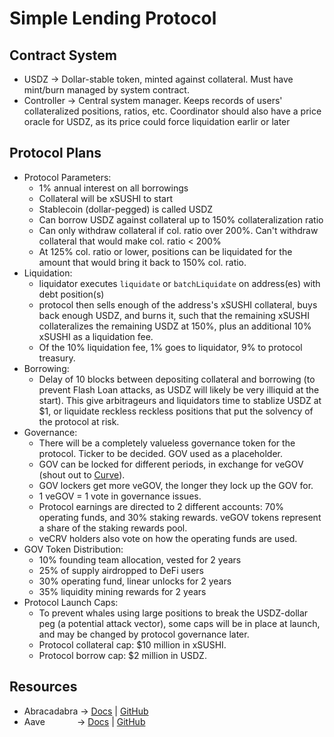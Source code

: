 # Simple Lending Protocol

## Contract System

- USDZ -> Dollar-stable token, minted against collateral. Must have mint/burn managed by system contract. 
- Controller -> Central system manager. Keeps records of users' collateralized positions, ratios, etc. Coordinator should also have a price oracle for USDZ, as its price could force liquidation earlir or later
 
## Protocol Plans
- Protocol Parameters:
  - 1% annual interest on all borrowings
  - Collateral will be xSUSHI to start
  - Stablecoin (dollar-pegged) is called USDZ
  - Can borrow USDZ against collateral up to 150% collateralization ratio
  - Can only withdraw collateral if col. ratio over 200%. Can't withdraw collateral that would make col. ratio < 200%
  - At 125% col. ratio or lower, positions can be liquidated for the amount that would bring it back to 150% col. ratio.
- Liquidation:
  - liquidator executes ```liquidate``` or ```batchLiquidate``` on address(es) with debt position(s)
  - protocol then sells enough of the address's xSUSHI collateral, buys back enough USDZ, and burns it, such that the remaining xSUSHI collateralizes the remaining USDZ at 150%, plus an additional 10% xSUSHI as a liquidation fee.
  - Of the 10% liquidation fee, 1% goes to liquidator, 9% to protocol treasury.
- Borrowing:
  - Delay of 10 blocks between depositing collateral and borrowing (to prevent Flash Loan attacks, as USDZ will likely be very illiquid at the start). This give arbitrageurs and liquidators time to stablize USDZ at $1, or liquidate reckless reckless positions that put the solvency of the protocol at risk.
- Governance:
  - There will be a completely valueless governance token for the protocol. Ticker to be decided. GOV used as a placeholder. 
  - GOV can be locked for different periods, in exchange for veGOV (shout out to [Curve](https://curve.readthedocs.io/dao-vecrv.html)).
  - GOV lockers get more veGOV, the longer they lock up the GOV for.
  - 1 veGOV = 1 vote in governance issues.
  - Protocol earnings are directed to 2 different accounts: 70% operating funds, and 30% staking rewards. veGOV tokens represent a share of the staking rewards pool.
  - veCRV holders also vote on how the operating funds are used.
- GOV Token Distribution:
  - 10% founding team allocation, vested for 2 years
  - 25% of supply airdropped to DeFi users
  - 30% operating fund, linear unlocks for 2 years
  - 35% liquidity mining rewards for 2 years
- Protocol Launch Caps:
  - To prevent whales using large positions to break the USDZ-dollar peg (a potential attack vector), some caps will be in place at launch, and may be changed by protocol governance later.
  - Protocol collateral cap: $10 million in xSUSHI.
  - Protocol borrow cap: $2 million in USDZ.

## Resources

- Abracadabra -> [Docs](https://wizard69.gitbook.io/abracadabra-money/) | [GitHub](https://github.com/Abracadabra-money/magic-internet-money/blob/main/contracts/helpers/YearnLiquidityMigrationHelper.sol)
- Aave &nbsp;&nbsp;&nbsp;&nbsp;&nbsp;&nbsp;&nbsp;&nbsp;&nbsp;&nbsp;&nbsp;&nbsp;-> [Docs](https://docs.aave.com/developers/) | [GitHub](https://github.com/aave/protocol-v2)